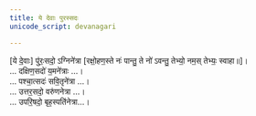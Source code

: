 ```yaml
---
title: ये देवाः पुरस्सदः
unicode_script: devanagari

---
```


<div class="js_include" url="/vedAH_yajuH/taittirIyam/sArasvata-vibhAgaH/saMhitA/yajuH/sarva-prastutiH/1/8_rAjasUyAdi/07_chAturmAsyeShu_shunAsIryaparva/ye_devAH_purassadaH.md" unfilled newLevelForH1="5" includeTitle="false"> 

[ये दे॒वाः] पु॑रः॒सदो॒ ऽग्निने॑त्रा [रक्षो॒हण॒स्ते नः॑ पान्तु॒ ते नो॑ ऽवन्तु॒ तेभ्यो॒ नम॒स् तेभ्यः॒ स्वाहा॥]।  
… दक्षिण॒सदो॑ य॒मने॑त्राः  …।  
… पश्चा॒त्सदः॑ सवि॒तृने॑त्रा  …।  
… उत्तर॒सदो॒ वरु॑णनेत्रा  …।  
… उपरि॒षदो॒ बृह॒स्पति॑नेत्रा…।  
</div>  
